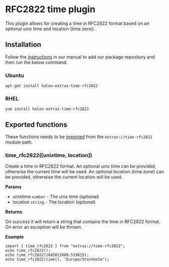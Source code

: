 # RFC2822 time plugin

This plugin allows for creating a time in RFC2822 format based on an optional unix time and location (time zone).

## Installation

Follow the [instructions](https://docs.halon.io/manual/comp_install.html#installation) in our manual to add our package repository and then run the below command.

### Ubuntu

```
apt-get install halon-extras-time-rfc2822
```

### RHEL

```
yum install halon-extras-time-rfc2822
```

## Exported functions

These functions needs to be [imported](https://docs.halon.io/hsl/structures.html#import) from the `extras://time-rfc2822` module path.

### time_rfc2822([unixtime, location])

Create a time in RFC2822 format. An optional unix time can be provided, otherwise the current time will be used. An optional location (time zone) can be provided, otherwise the current location will be used.

**Params**

- unixtime `number` - The unix time (optional)
- location `string` - The location (optional)

**Returns**

On success it will return a string that contains the time in RFC2822 format. On error an exception will be thrown.

**Example**

```
import { time_rfc2822 } from "extras://time-rfc2822";
echo time_rfc2822();
echo time_rfc2822(1645012689.519825);
echo time_rfc2822(time(), "Europe/Stockholm");
```